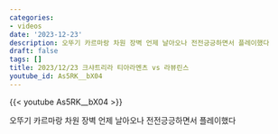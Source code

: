 ```yaml
---
categories:
- videos
date: '2023-12-23'
description: 오뚜기 카르마랑 차원 장벽 언제 날아오나 전전긍긍하면서 플레이했다
draft: false
tags: []
title: 2023/12/23 크샤트리라 티아라멘츠 vs 라뷰린스
youtube_id: As5RK__bX04
---
```



{{< youtube As5RK__bX04 >}}

오뚜기 카르마랑 차원 장벽 언제 날아오나 전전긍긍하면서 플레이했다